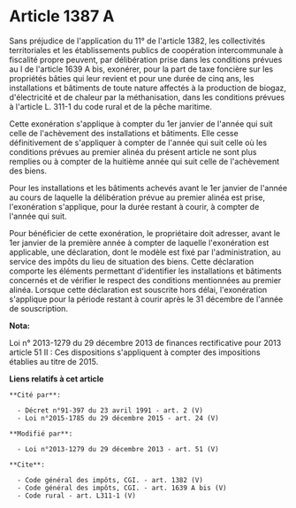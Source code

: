# Article 1387 A

Sans préjudice de l'application du 11° de l'article 1382, les collectivités territoriales et les établissements publics de
coopération intercommunale à fiscalité propre peuvent, par délibération prise dans les conditions prévues au I de l'article
1639 A bis, exonérer, pour la part de taxe foncière sur les propriétés bâties qui leur revient et pour une durée de cinq ans,
les installations et bâtiments de toute nature affectés à la production de biogaz, d'électricité et de chaleur par la
méthanisation, dans les conditions prévues à l'article L. 311-1 du code rural et de la pêche maritime. 

Cette exonération s'applique à compter du 1er janvier de l'année qui suit celle de l'achèvement des installations et
bâtiments. Elle cesse définitivement de s'appliquer à compter de l'année qui suit celle où les conditions prévues au premier
alinéa du présent article ne sont plus remplies ou à compter de la huitième année qui suit celle de l'achèvement des biens. 

Pour les installations et les bâtiments achevés avant le 1er janvier de l'année au cours de laquelle la délibération prévue
au premier alinéa est prise, l'exonération s'applique, pour la durée restant à courir, à compter de l'année qui suit. 

Pour bénéficier de cette exonération, le propriétaire doit adresser, avant le 1er janvier de la première année à compter de
laquelle l'exonération est applicable, une déclaration, dont le modèle est fixé par l'administration, au service des impôts
du lieu de situation des biens. Cette déclaration comporte les éléments permettant d'identifier les installations et
bâtiments concernés et de vérifier le respect des conditions mentionnées au premier alinéa. Lorsque cette déclaration est
souscrite hors délai, l'exonération s'applique pour la période restant à courir après le 31 décembre de l'année de
souscription.

**Nota:**

Loi n° 2013-1279 du 29 décembre 2013 de finances rectificative pour 2013 article 51 II : Ces dispositions s'appliquent à
compter des impositions établies au titre de 2015.

**Liens relatifs à cet article**

	**Cité par**:

	  - Décret n°91-397 du 23 avril 1991 - art. 2 (V)
	  - Loi n°2015-1785 du 29 décembre 2015 - art. 24 (V)

	**Modifié par**:

	  - Loi n°2013-1279 du 29 décembre 2013 - art. 51 (V)

	**Cite**:

	  - Code général des impôts, CGI. - art. 1382 (V)
	  - Code général des impôts, CGI. - art. 1639 A bis (V)
	  - Code rural - art. L311-1 (V)
